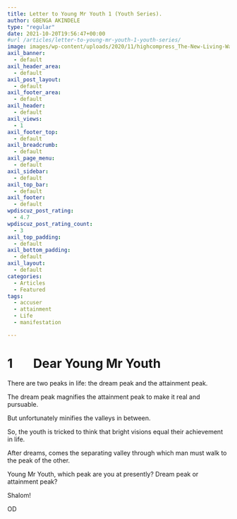 ```yaml
---
title: Letter to Young Mr Youth 1 (Youth Series).
author: GBENGA AKINDELE
type: "regular"
date: 2021-10-20T19:56:47+00:00
#url /articles/letter-to-young-mr-youth-1-youth-series/
image: images/wp-content/uploads/2020/11/highcompress_The-New-Living-Way-Community-Website-Blog-Image-Template-500-x-500-35.jpg
axil_banner:
  - default
axil_header_area:
  - default
axil_post_layout:
  - default
axil_footer_area:
  - default
axil_header:
  - default
axil_views:
  - 1
axil_footer_top:
  - default
axil_breadcrumb:
  - default
axil_page_menu:
  - default
axil_sidebar:
  - default
axil_top_bar:
  - default
axil_footer:
  - default
wpdiscuz_post_rating:
  - 4.7
wpdiscuz_post_rating_count:
  - 3
axil_top_padding:
  - default
axil_bottom_padding:
  - default
axil_layout:
  - default
categories:
  - Articles
  - Featured
tags:
  - accuser
  - attainment
  - Life
  - manifestation

---
```

# 1       Dear Young Mr Youth

There are two peaks in life: the dream peak and the attainment peak.

The dream peak magnifies the attainment peak to make it real and pursuable.

But unfortunately minifies the valleys in between.

So, the youth is tricked to think that bright visions equal their achievement in life.

After dreams, comes the separating valley through which man must walk to the peak of the other.

Young Mr Youth, which peak are you at presently? Dream peak or attainment peak?

Shalom!

OD